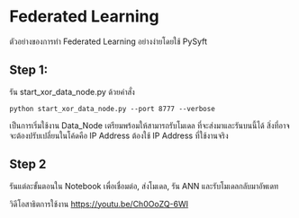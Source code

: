 # Federated Learning

ตัวอย่างของการทำ Federated Learning อย่างง่ายโดยใช้ PySyft 

## Step 1:
รัน start_xor_data_node.py ด้วยคำสั่ง 


`python start_xor_data_node.py --port 8777 --verbose`


เป็นการเริ่มใช้งาน Data_Node เตรียมพร้อมให้สามารถรับโมเดล ที่จะส่งมาและรันบนนี้ได้ สิ่งที่อาจจะต้องปรับเปลี่ยนในโค้ดคือ IP Address ต้องใช้ IP Address ที่ใช้งานจริง

## Step 2
รันแต่ละขั้นตอนใน Notebook เพื่อเชื่อมต่อ, ส่งโมเดล, รัน ANN และรับโมเดลกลับมาอัพเดท

วิดีโอสาธิตการใช้งาน https://youtu.be/Ch0OoZQ-6WI
